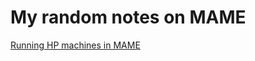 My random notes on MAME
=======================

[Running HP machines in MAME](readme_mame_hp.html)

